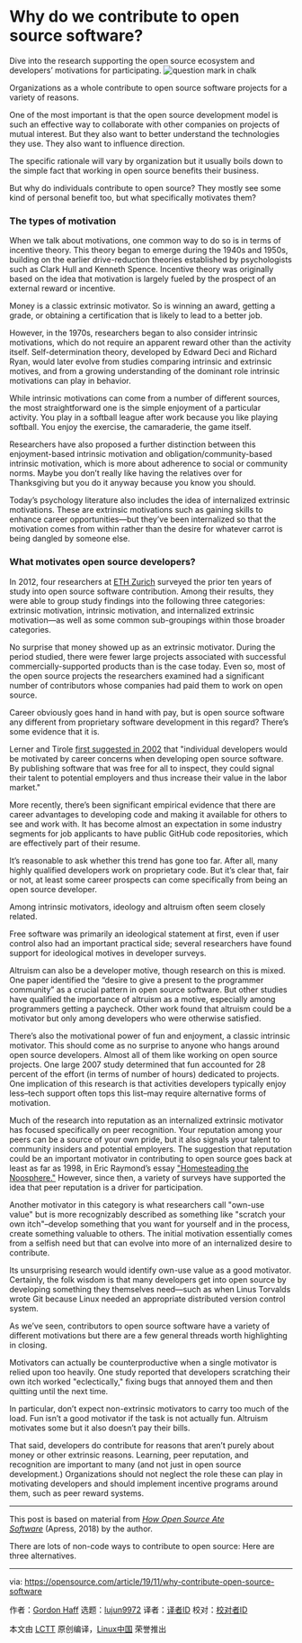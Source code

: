 [#]: collector: (lujun9972)
[#]: translator: ( )
[#]: reviewer: ( )
[#]: publisher: ( )
[#]: url: ( )
[#]: subject: (Why do we contribute to open source software?)
[#]: via: (https://opensource.com/article/19/11/why-contribute-open-source-software)
[#]: author: (Gordon Haff https://opensource.com/users/ghaff)

Why do we contribute to open source software?
======
Dive into the research supporting the open source ecosystem and
developers’ motivations for participating.
![question mark in chalk][1]

Organizations as a whole contribute to open source software projects for a variety of reasons.

One of the most important is that the open source development model is such an effective way to collaborate with other companies on projects of mutual interest. But they also want to better understand the technologies they use. They also want to influence direction.

The specific rationale will vary by organization but it usually boils down to the simple fact that working in open source benefits their business.

But why do individuals contribute to open source? They mostly see some kind of personal benefit too, but what specifically motivates them?

### The types of motivation

When we talk about motivations, one common way to do so is in terms of incentive theory. This theory began to emerge during the 1940s and 1950s, building on the earlier drive-reduction theories established by psychologists such as Clark Hull and Kenneth Spence. Incentive theory was originally based on the idea that motivation is largely fueled by the prospect of an external reward or incentive.

Money is a classic extrinsic motivator. So is winning an award, getting a grade, or obtaining a certification that is likely to lead to a better job.

However, in the 1970s, researchers began to also consider intrinsic motivations, which do not require an apparent reward other than the activity itself. Self-determination theory, developed by Edward Deci and Richard Ryan, would later evolve from studies comparing intrinsic and extrinsic motives, and from a growing understanding of the dominant role intrinsic motivations can play in behavior.

While intrinsic motivations can come from a number of different sources, the most straightforward one is the simple enjoyment of a particular activity. You play in a softball league after work because you like playing softball. You enjoy the exercise, the camaraderie, the game itself.

Researchers have also proposed a further distinction between this enjoyment-based intrinsic motivation and obligation/community-based intrinsic motivation, which is more about adherence to social or community norms. Maybe you don’t really like having the relatives over for Thanksgiving but you do it anyway because you know you should.

Today’s psychology literature also includes the idea of internalized extrinsic motivations. These are extrinsic motivations such as gaining skills to enhance career opportunities—but they’ve been internalized so that the motivation comes from within rather than the desire for whatever carrot is being dangled by someone else.

### What motivates open source developers?

In 2012, four researchers at [ETH Zurich][2] surveyed the prior ten years of study into open source software contribution. Among their results, they were able to group study findings into the following three categories: extrinsic motivation, intrinsic motivation, and internalized extrinsic motivation—as well as some common sub-groupings within those broader categories.

No surprise that money showed up as an extrinsic motivator. During the period studied, there were fewer large projects associated with successful commercially-supported products than is the case today. Even so, most of the open source projects the researchers examined had a significant number of contributors whose companies had paid them to work on open source.

Career obviously goes hand in hand with pay, but is open source software any different from proprietary software development in this regard? There’s some evidence that it is.

Lerner and Tirole [first suggested in 2002][3] that "individual developers would be motivated by career concerns when developing open source software. By publishing software that was free for all to inspect, they could signal their talent to potential employers and thus increase their value in the labor market."

More recently, there’s been significant empirical evidence that there are career advantages to developing code and making it available for others to see and work with. It has become almost an expectation in some industry segments for job applicants to have public GitHub code repositories, which are effectively part of their resume.

It’s reasonable to ask whether this trend has gone too far. After all, many highly qualified developers work on proprietary code. But it’s clear that, fair or not, at least some career prospects can come specifically from being an open source developer.

Among intrinsic motivators, ideology and altruism often seem closely related.

Free software was primarily an ideological statement at first, even if user control also had an important practical side; several researchers have found support for ideological motives in developer surveys.

Altruism can also be a developer motive, though research on this is mixed. One paper identified the “desire to give a present to the programmer community” as a crucial pattern in open source software. But other studies have qualified the importance of altruism as a motive, especially among programmers getting a paycheck. Other work found that altruism could be a motivator but only among developers who were otherwise satisfied.

There’s also the motivational power of fun and enjoyment, a classic intrinsic motivator. This should come as no surprise to anyone who hangs around open source developers. Almost all of them like working on open source projects. One large 2007 study determined that fun accounted for 28 percent of the effort (in terms of number of hours) dedicated to projects. One implication of this research is that activities developers typically enjoy less–tech support often tops this list–may require alternative forms of motivation.

Much of the research into reputation as an internalized extrinsic motivator has focused specifically on peer recognition. Your reputation among your peers can be a source of your own pride, but it also signals your talent to community insiders and potential employers. The suggestion that reputation could be an important motivator in contributing to open source goes back at least as far as 1998, in Eric Raymond’s essay ["Homesteading the Noosphere."][4] However, since then, a variety of surveys have supported the idea that peer reputation is a driver for participation.

Another motivator in this category is what researchers call "own-use value" but is more recognizably described as something like "scratch your own itch"–develop something that you want for yourself and in the process, create something valuable to others. The initial motivation essentially comes from a selfish need but that can evolve into more of an internalized desire to contribute.

Its unsurprising research would identify own-use value as a good motivator. Certainly, the folk wisdom is that many developers get into open source by developing something they themselves need—such as when Linus Torvalds wrote Git because Linux needed an appropriate distributed version control system.

As we’ve seen, contributors to open source software have a variety of different motivations but there are a few general threads worth highlighting in closing.

Motivators can actually be counterproductive when a single motivator is relied upon too heavily. One study reported that developers scratching their own itch worked "eclectically," fixing bugs that annoyed them and then quitting until the next time.

In particular, don’t expect non-extrinsic motivators to carry too much of the load. Fun isn’t a good motivator if the task is not actually fun. Altruism motivates some but it also doesn’t pay their bills.

That said, developers do contribute for reasons that aren’t purely about money or other extrinsic reasons. Learning, peer reputation, and recognition are important to many (and not just in open source development.) Organizations should not neglect the role these can play in motivating developers and should implement incentive programs around them, such as peer reward systems.

* * *

This post is based on material from _[How Open Source Ate Software][5]_ (Apress, 2018) by the author.

There are lots of non-code ways to contribute to open source: Here are three alternatives.

--------------------------------------------------------------------------------

via: https://opensource.com/article/19/11/why-contribute-open-source-software

作者：[Gordon Haff][a]
选题：[lujun9972][b]
译者：[译者ID](https://github.com/译者ID)
校对：[校对者ID](https://github.com/校对者ID)

本文由 [LCTT](https://github.com/LCTT/TranslateProject) 原创编译，[Linux中国](https://linux.cn/) 荣誉推出

[a]: https://opensource.com/users/ghaff
[b]: https://github.com/lujun9972
[1]: https://opensource.com/sites/default/files/styles/image-full-size/public/lead-images/question-mark_chalkboard.jpg?itok=DaG4tje9 (question mark in chalk)
[2]: https://pdfs.semanticscholar.org/7712/3726f65f8fd88126357c12cad230cc832f41.pdf
[3]: https://onlinelibrary.wiley.com/doi/abs/10.1111/1467-6451.00174
[4]: https://pdfs.semanticscholar.org/98a6/c566a7e28a48facb664c8689607a52c57a5d.pdf
[5]: https://www.apress.com/gp/book/9781484238936
